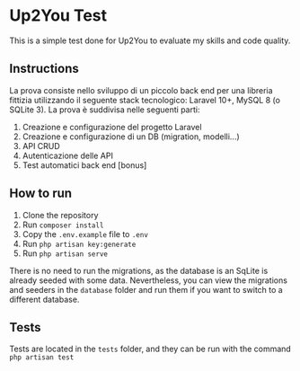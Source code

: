 # Up2You Test

This is a simple test done for Up2You to evaluate my skills and code quality.

## Instructions

La prova consiste nello sviluppo di un piccolo back end per una libreria fittizia utilizzando il seguente stack
tecnologico: Laravel 10+, MySQL 8 (o SQLite 3).
La prova è suddivisa nelle seguenti parti:

1. Creazione e configurazione del progetto Laravel
2. Creazione e configurazione di un DB (migration, modelli...)
3. API CRUD
4. Autenticazione delle API
5. Test automatici back end [bonus]

## How to run

1. Clone the repository
2. Run `composer install`
3. Copy the `.env.example` file to `.env`
4. Run `php artisan key:generate`
5. Run `php artisan serve`

There is no need to run the migrations, as the database is an SqLite is already seeded with some data.
Nevertheless, you can view the migrations and seeders in the `database` folder and run them if you want to switch to a
different database.

## Tests
Tests are located in the `tests` folder, and they can be run with the command `php artisan test`
